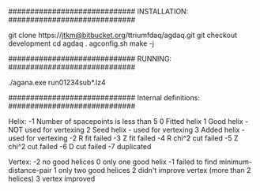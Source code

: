 
#############################
  INSTALLATION:
#############################


git clone https://jtkm@bitbucket.org/ttriumfdaq/agdaq.git
git checkout development
cd agdaq
. agconfig.sh
make -j


#############################
  RUNNING:
#############################


./agana.exe run01234sub*.lz4




#############################
  Internal definitions:
#############################



Helix:
-1	Number of spacepoints is less than 5
0	Fitted helix
1	Good helix - NOT used for vertexing
2	Seed helix - used for vertexing 
3	Added helix - used for vertexing
-2	R fit failed
-3	Z fit failed
-4	R chi^2 cut failed
-5	Z chi^2 cut failed
-6	D cut failed
-7	duplicated

Vertex:
-2	no good helices
0	only one good helix
-1	failed to find minimum-distance-pair
1	only two good helices
2	didn't improve vertex (more than 2 helices)
3	vertex improved

